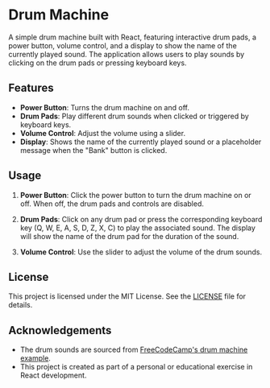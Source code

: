 # Drum Machine

A simple drum machine built with React, featuring interactive drum pads, a power button, volume control, and a display to show the name of the currently played sound. The application allows users to play sounds by clicking on the drum pads or pressing keyboard keys.

## Features

- **Power Button**: Turns the drum machine on and off.
- **Drum Pads**: Play different drum sounds when clicked or triggered by keyboard keys.
- **Volume Control**: Adjust the volume using a slider.
- **Display**: Shows the name of the currently played sound or a placeholder message when the "Bank" button is clicked.

## Usage

1. **Power Button**: Click the power button to turn the drum machine on or off. When off, the drum pads and controls are disabled.

2. **Drum Pads**: Click on any drum pad or press the corresponding keyboard key (Q, W, E, A, S, D, Z, X, C) to play the associated sound. The display will show the name of the drum pad for the duration of the sound.

3. **Volume Control**: Use the slider to adjust the volume of the drum sounds.

## License

This project is licensed under the MIT License. See the [LICENSE](LICENSE) file for details.

## Acknowledgements

- The drum sounds are sourced from [FreeCodeCamp's drum machine example](https://drum-machine.freecodecamp.rocks/).
- This project is created as part of a personal or educational exercise in React development.


